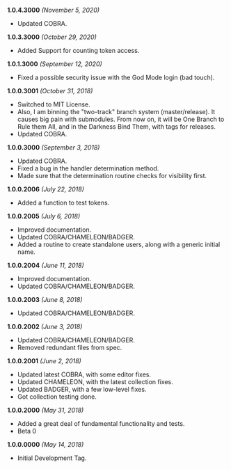 **1.0.4.3000** *(November 5, 2020)*

- Updated COBRA.

**1.0.3.3000** *(October 29, 2020)*

- Added Support for counting token access.

**1.0.1.3000** *(September 12, 2020)*

- Fixed a possible security issue with the God Mode login (bad touch).

**1.0.0.3001** *(October 31, 2018)*

- Switched to MIT License.
- Also, I am binning the "two-track" branch system (master/release). It causes big pain with submodules. From now on, it will be One Branch to Rule them All, and in the Darkness Bind Them, with tags for releases.
- Updated COBRA.

**1.0.0.3000** *(September 3, 2018)*

- Updated COBRA.
- Fixed a bug in the handler determination method.
- Made sure that the determination routine checks for visibility first.

**1.0.0.2006** *(July 22, 2018)*

- Added a function to test tokens.

**1.0.0.2005** *(July 6, 2018)*

- Improved documentation.
- Updated COBRA/CHAMELEON/BADGER.
- Added a routine to create standalone users, along with a generic initial name.

**1.0.0.2004** *(June 11, 2018)*

- Improved documentation.
- Updated COBRA/CHAMELEON/BADGER.

**1.0.0.2003** *(June 8, 2018)*

- Updated COBRA/CHAMELEON/BADGER.

**1.0.0.2002** *(June 3, 2018)*

- Updated COBRA/CHAMELEON/BADGER.
- Removed redundant files from spec.

**1.0.0.2001** *(June 2, 2018)*

- Updated latest COBRA, with some editor fixes.
- Updated CHAMELEON, with the latest collection fixes.
- Updated BADGER, with a few low-level fixes.
- Got collection testing done.

**1.0.0.2000** *(May 31, 2018)*

- Added a great deal of fundamental functionality and tests.
- Beta 0

**1.0.0.0000** *(May 14, 2018)*

- Initial Development Tag.